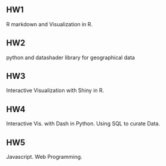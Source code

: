 ## HW1
R markdown and Visualization in R.

## HW2
python and datashader library for geographical data

## HW3
Interactive Visualization with Shiny in R.

## HW4
Interactive Vis. with Dash in Python. Using SQL to curate Data.

## HW5
Javascript. Web Programming.


